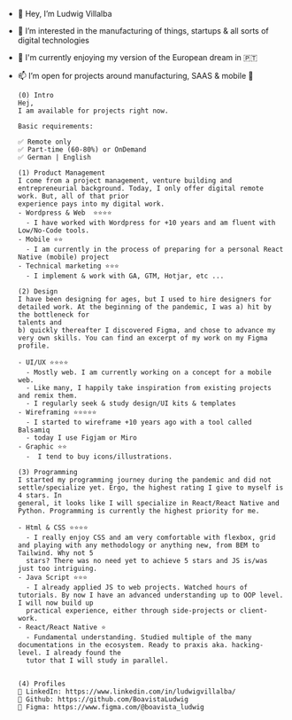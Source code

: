 - 👋 Hey, I’m Ludwig Villalba
- 👀 I’m interested in the manufacturing of things, startups & all sorts of digital technologies
- 💞️ I'm currently enjoying my version of the European dream in 🇵🇹
- 📫 I’m open for projects around manufacturing, SAAS & mobile 🥰

      (0) Intro
      Hej,
      I am available for projects right now.

      Basic requirements:

      ✅ Remote only
      ✅ Part-time (60-80%) or OnDemand
      ✅ German | English

      (1) Product Management
      I come from a project management, venture building and entrepreneurial background. Today, I only offer digital remote work. But, all of that prior 
      experience pays into my digital work.
      - Wordpress & Web  ⭐️⭐️⭐️⭐️
        - I have worked with Wordpress for +10 years and am fluent with Low/No-Code tools.
      - Mobile ⭐️⭐️
        - I am currently in the process of preparing for a personal React Native (mobile) project
      - Technical marketing ⭐️⭐️⭐️
        - I implement & work with GA, GTM, Hotjar, etc ...

      (2) Design
      I have been designing for ages, but I used to hire designers for detailed work. At the beginning of the pandemic, I was a) hit by the bottleneck for 
      talents and 
      b) quickly thereafter I discovered Figma, and chose to advance my very own skills. You can find an excerpt of my work on my Figma profile.

      - UI/UX ⭐️⭐️⭐️⭐️
        - Mostly web. I am currently working on a concept for a mobile web.
        - Like many, I happily take inspiration from existing projects and remix them.
        - I regularly seek & study design/UI kits & templates
      - Wireframing ⭐️⭐️⭐️⭐️⭐️
        - I started to wireframe +10 years ago with a tool called Balsamiq
        - today I use Figjam or Miro
      - Graphic ⭐️⭐️
        -  I tend to buy icons/illustrations.

      (3) Programming
      I started my programming journey during the pandemic and did not settle/specialize yet. Ergo, the highest rating I give to myself is 4 stars. In 
      general, it looks like I will specialize in React/React Native and Python. Programming is currently the highest priority for me.

      - Html & CSS ⭐️⭐️⭐️⭐️
        - I really enjoy CSS and am very comfortable with flexbox, grid and playing with any methodology or anything new, from BEM to Tailwind. Why not 5 
        stars? There was no need yet to achieve 5 stars and JS is/was just too intriguing.
      - Java Script ⭐️⭐️⭐️
        - I already applied JS to web projects. Watched hours of tutorials. By now I have an advanced understanding up to OOP level. I will now build up   
        practical experience, either through side-projects or client-work.
      - React/React Native ⭐️
        - Fundamental understanding. Studied multiple of the many documentations in the ecosystem. Ready to praxis aka. hacking-level. I already found the 
        tutor that I will study in parallel.


      (4) Profiles
      🔗 LinkedIn: https://www.linkedin.com/in/ludwigvillalba/
      🔗 Github: https://github.com/BoavistaLudwig
      🔗 Figma: https://www.figma.com/@boavista_ludwig



<!---
BoavistaLudwig/BoavistaLudwig is a ✨ special ✨ repository because its `README.md` (this file) appears on your GitHub profile.
You can click the Preview link to take a look at your changes.
--->
